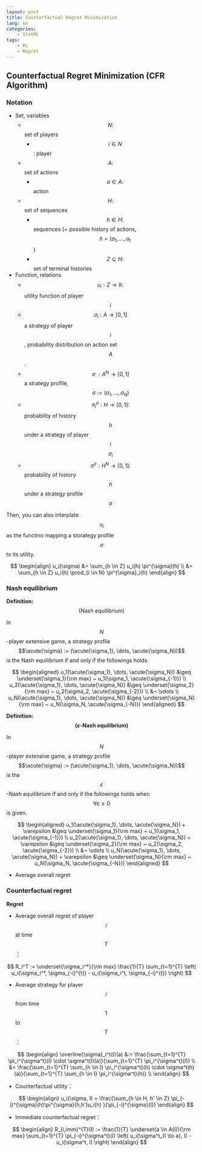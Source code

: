 ```yaml
---
layout: post
title: Counterfactual Regret Minimization
lang: en
categories:
    - StatML
tags:
    - RL
    - Regret
---
```




## Counterfactual Regret Minimization (CFR Algorithm)


### Notation

- Set, variables
  - $$N: $$ set of players
    - $$i \in N$$: player
  - $$A :$$ set of actions
    - $$a \in A: $$ action
  - $$H: $$set of sequences
    - $$h \in H: $$ sequences (= possible history of actions, $$h = (a_1, \dots, a_t$$)
    - $$Z \subseteq H: $$ set of terminal histories
- Function, relations
  - $$u_i: Z \to \mathbb{R}: $$ utility function of player $$i$$
  - $$\sigma_i: A \to [0,1]$$ a strategy of player $$i$$, probability distribution on action set $$A$$.
  - $$\sigma~: A^N \to [0,1]$$ a strategy profile, $$\sigma := (\sigma_1, \dots, \sigma_N)$$
  - $$\pi^{\sigma}_i: H \to [0,1]: $$ probability of history $$h$$ under a strategy of player $$i$$ $$\sigma_i$$
  - $$\pi^{\sigma}: H^N \to [0,1]: $$ probability of history $$h$$ under a strategy profile  $$\sigma$$
  


Then, you can also interplate $$u_i$$ as the functino mapping a storategy profile $$\sigma$$ to its utility. 


$$
\begin{align}
u_i(\sigma) 
&= \sum_{h \in Z} u_i(h) \pi^{\sigma}(h) \\
&= \sum_{h \in Z} u_i(h) \prod_{i \in N} \pi^{\sigma}_i(h)
\end{align}
$$




### Nash equilibrium



**Definition:** $$(\text{Nash equilibrium})$$

In $$N$$-player extensive game, a strategy profile $$\acute{\sigma} := (\acute{\sigma_1}, \dots, \acute{\sigma_N})$$ is the Nash equilibrium if and only if the followings holds.

$$
\begin{aligned}
u_1(\acute{\sigma_1}, \dots, \acute{\sigma_N}) 
&\geq \underset{\sigma_1}{\rm max} ~ u_1(\sigma_1, \acute{\sigma_{-1}}) \\
u_2(\acute{\sigma_1}, \dots, \acute{\sigma_N}) 
&\geq \underset{\sigma_2}{\rm max} ~ u_2(\sigma_2, \acute{\sigma_{-2}}) \\
&~ \vdots \\
u_N(\acute{\sigma_1}, \dots, \acute{\sigma_N}) 
&\geq \underset{\sigma_N}{\rm max} ~ u_N(\sigma_N, \acute{\sigma_{-N}})
\end{aligned}
$$


**Definition: $$\text{(}\varepsilon\text{-Nash equilibrium)}$$**

In $$N$$-player extensive game, a strategy profile $$\acute{\sigma} := (\acute{\sigma_1}, \dots, \acute{\sigma_N})$$ is the $$\varepsilon$$-Nash equilibrium if and only if the followings holds when $$\forall \varepsilon \geq 0$$ is given.

$$
\begin{aligned}
u_1(\acute{\sigma_1}, \dots, \acute{\sigma_N}) + \varepsilon
&\geq \underset{\sigma_1}{\rm max} ~ u_1(\sigma_1, \acute{\sigma_{-1}}) \\
u_2(\acute{\sigma_1}, \dots, \acute{\sigma_N}) + \varepsilon
&\geq \underset{\sigma_2}{\rm max} ~ u_2(\sigma_2, \acute{\sigma_{-2}}) \\
&~ \vdots \\
u_N(\acute{\sigma_1}, \dots, \acute{\sigma_N}) + \varepsilon
&\geq \underset{\sigma_N}{\rm max} ~ u_N(\sigma_N, \acute{\sigma_{-N}})
\end{aligned}
$$


- Average overall regret



### Counterfactual regret



**Regret**

- Average overall regret of player $$i$$ at time $$T$$：

$$
R_i^T 
:= \underset{\sigma_i^*}{\rm max}
\frac{1}{T} \sum_{t=1}^{T} \left( u_i(\sigma_i^*, \sigma_{-i}^{t}) - u_i(\sigma_i^t, \sigma_{-i}^{t}) \right)
$$



- Average strategy for player $$i$$ from time $$1$$ to $$T$$：

$$
\begin{align}
\overline{\sigma}_i^t(I)(a) 
&:= \frac{\sum_{t=1}^{T} \pi_i^{\sigma^t}(I) \cdot \sigma^t(I)(a)}{\sum_{t=1}^{T} \pi_i^{\sigma^t}(I)} \\
&= \frac{\sum_{t=1}^{T} \sum_{h \in I} \pi_i^{\sigma^t}(h) \cdot \sigma^t(h)(a)}{\sum_{t=1}^{T} \sum_{h \in I} \pi_i^{\sigma^t}(h)} \\
\end{align}
$$



- Counterfactual utility：

$$
\begin{align}
u_i(\sigma, I) = \frac{\sum_{h \in H, h' \in Z} \pi_{-i}^{\sigma}(h)\pi^{\sigma}(h,h')u_i(h) }{\pi_{-i}^{\sigma}(I)}
\end{align}
$$



- Immediate counterfactual regret：

$$
\begin{align}
R_{i,imm}^{T}(I)
:= \frac{1}{T} \underset{a \in A(I)}{\rm max} \sum_{t=1}^{T} 
\pi_{-i}^{\sigma^t}(I)
\left( 
u_i(\sigma^t_{I \to a}, I) - u_i(\sigma^t, I) 
\right)
\end{align}
$$


